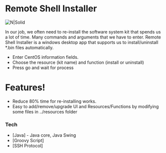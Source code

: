 # Remote Shell Installer

![N|Solid](https://doc-10-10-docs.googleusercontent.com/docs/securesc/ha0ro937gcuc7l7deffksulhg5h7mbp1/v4fm21ta63ho4pn2gnulsfpga9icu0ia/1589530950000/13672659395093148937/*/1cs5yBdgmbKaIYAL-3xUNDgHGcrbZyK10?e=view)

In our job, we often need to re-install the software system kit that spends us a lot of time. Many commands and arguments that we have to enter.
Remote Shell Installer is a windows desktop app that supports us to install/uninstall *.bin files automatically.

  - Enter CentOS information fields.
  - Choose the resource (kit name) and function (install or uninstall)
  - Press go and wait for process

# Features!

  - Reduce 80% time for re-installing works.
  - Easy to add/remove/upgrade UI and Resources/Functions by modifying some files in ../resources folder

### Tech

* [Java] - Java core, Java Swing
* [Groovy Script]
* [SSH Protocol]


